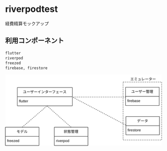 # riverpodtest

経費精算モックアップ

## 利用コンポーネント

    flutter
    riverpod
    freezed
    firebase, firestore

![Test Image ](docs/diagram.drawio.png)
